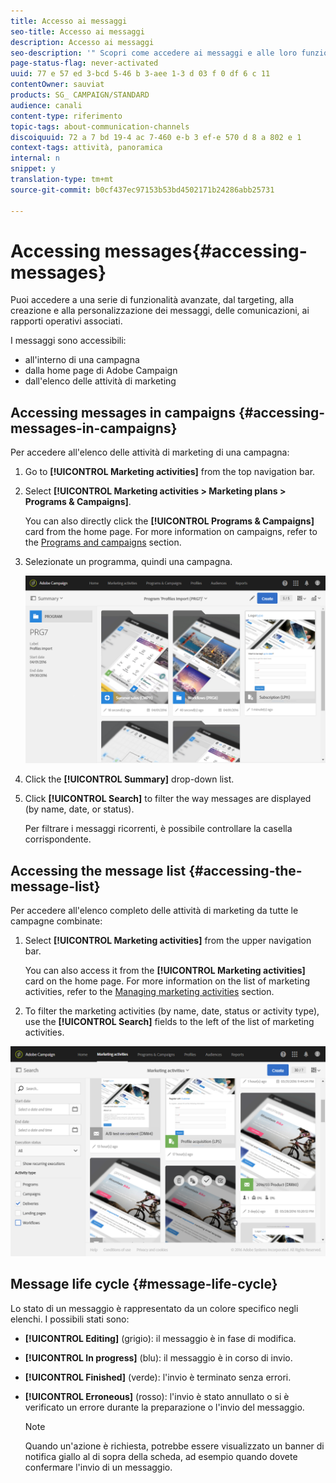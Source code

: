 ```yaml
---
title: Accesso ai messaggi
seo-title: Accesso ai messaggi
description: Accesso ai messaggi
seo-description: '" Scopri come accedere ai messaggi e alle loro funzionalità avanzate: creazione, targeting, personalizzazione, esecuzione e reporting. "'
page-status-flag: never-activated
uuid: 77 e 57 ed 3-bcd 5-46 b 3-aee 1-3 d 03 f 0 df 6 c 11
contentOwner: sauviat
products: SG_ CAMPAIGN/STANDARD
audience: canali
content-type: riferimento
topic-tags: about-communication-channels
discoiquuid: 72 a 7 bd 19-4 ac 7-460 e-b 3 ef-e 570 d 8 a 802 e 1
context-tags: attività, panoramica
internal: n
snippet: y
translation-type: tm+mt
source-git-commit: b0cf437ec97153b53bd4502171b24286abb25731

---
```



# Accessing messages{#accessing-messages}

Puoi accedere a una serie di funzionalità avanzate, dal targeting, alla creazione e alla personalizzazione dei messaggi, delle comunicazioni, ai rapporti operativi associati.

I messaggi sono accessibili:

* all'interno di una campagna
* dalla home page di Adobe Campaign
* dall'elenco delle attività di marketing

## Accessing messages in campaigns {#accessing-messages-in-campaigns}

Per accedere all'elenco delle attività di marketing di una campagna:

1. Go to **[!UICONTROL Marketing activities]** from the top navigation bar.
1. Select **[!UICONTROL Marketing activities > Marketing plans > Programs & Campaigns]**.

   You can also directly click the **[!UICONTROL Programs & Campaigns]** card from the home page. For more information on campaigns, refer to the [Programs and campaigns](../../start/using/programs-and-campaigns.md) section.

1. Selezionate un programma, quindi una campagna.

   ![](assets/delivery_list_1.png)

1. Click the **[!UICONTROL Summary]** drop-down list.
1. Click **[!UICONTROL Search]** to filter the way messages are displayed (by name, date, or status).

   Per filtrare i messaggi ricorrenti, è possibile controllare la casella corrispondente.

## Accessing the message list {#accessing-the-message-list}

Per accedere all'elenco completo delle attività di marketing da tutte le campagne combinate:

1. Select **[!UICONTROL Marketing activities]** from the upper navigation bar.

   You can also access it from the **[!UICONTROL Marketing activities]** card on the home page. For more information on the list of marketing activities, refer to the [Managing marketing activities](../../start/using/marketing-activities.md#creating-a-marketing-activity) section.

1. To filter the marketing activities (by name, date, status or activity type), use the **[!UICONTROL Search]** fields to the left of the list of marketing activities.

![](assets/delivery_list_2.png)

## Message life cycle {#message-life-cycle}

Lo stato di un messaggio è rappresentato da un colore specifico negli elenchi. I possibili stati sono:

* **[!UICONTROL Editing]** (grigio): il messaggio è in fase di modifica.
* **[!UICONTROL In progress]** (blu): il messaggio è in corso di invio.
* **[!UICONTROL Finished]** (verde): l'invio è terminato senza errori.
* **[!UICONTROL Erroneous]** (rosso): l'invio è stato annullato o si è verificato un errore durante la preparazione o l'invio del messaggio.

   >[!NOTE]
   >
   >Quando un'azione è richiesta, potrebbe essere visualizzato un banner di notifica giallo al di sopra della scheda, ad esempio quando dovete confermare l'invio di un messaggio.

